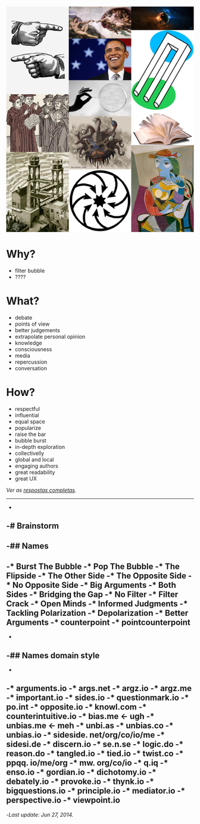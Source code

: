 ![](imgs/panel.png?raw=true)


# Why?

* filter bubble
* ????

# What?

* debate
* points of view
* better judgements
* extrapolate personal opinion
* knowledge
* consciousness
* media
* repercussion
* conversation

# How?

* respectful
* influential
* equal space
* popularize
* raise the bar
* bubble burst
* in-depth exploration
* collectivelly
* global and local
* engaging authors
* great readability
* great UX

*Ver as [respostas completas](http://goo.gl/TSgnmq).*

----
 -
 -# Brainstorm
 -
 -## Names
 -
 -* Burst The Bubble
 -* Pop The Bubble
 -* The Flipside
 -* The Other Side
 -* The Opposite Side
 -* No Opposite Side
 -* Big Arguments
 -* Both Sides
 -* Bridging the Gap
 -* No Filter
 -* Filter Crack
 -* Open Minds
 -* Informed Judgments
 -* Tackling Polarization
 -* Depolarization 
 -* Better Arguments
 -* counterpoint
 -* pointcounterpoint
 -
 -
 -## Names domain style
 -
 -
 -* arguments.io
 -* args.net
 -* argz.io
 -* argz.me
 -* important.io
 -* sides.io
 -* questionmark.io
 -* po.int
 -* opposite.io
 -* knowl.com
 -* counterintuitive.io
 -* bias.me <- ugh
 -* unbias.me <- meh
 -* unbi.as
 -* unbias.co
 -* unbias.io
 -* sideside. net/org/co/io/me
 -* sidesi.de
 -* discern.io
 -* se.n.se
 -* logic.do
 -* reason.do
 -* tangled.io
 -* tied.io
 -* twist.co
 -* ppqq. io/me/org
 -* mw. org/co/io
 -* q.iq
 -* enso.io
 -* gordian.io
 -* dichotomy.io
 -* debately.io
 -* provoke.io
 -* thynk.io
 -* bigquestions.io
 -* principle.io
 -* mediator.io
 -* perspective.io
 -* viewpoint.io
 -
 -*Last update: Jun 27, 2014.*
